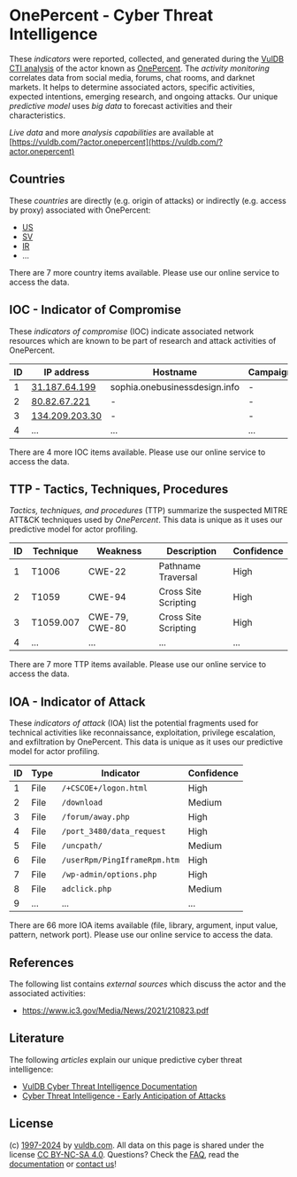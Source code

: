 # OnePercent - Cyber Threat Intelligence

These _indicators_ were reported, collected, and generated during the [VulDB CTI analysis](https://vuldb.com/?kb.cti) of the actor known as [OnePercent](https://vuldb.com/?actor.onepercent). The _activity monitoring_ correlates data from social media, forums, chat rooms, and darknet markets. It helps to determine associated actors, specific activities, expected intentions, emerging research, and ongoing attacks. Our unique _predictive model_ uses _big data_ to forecast activities and their characteristics.

_Live data_ and more _analysis capabilities_ are available at [https://vuldb.com/?actor.onepercent](https://vuldb.com/?actor.onepercent)

## Countries

These _countries_ are directly (e.g. origin of attacks) or indirectly (e.g. access by proxy) associated with OnePercent:

* [US](https://vuldb.com/?country.us)
* [SV](https://vuldb.com/?country.sv)
* [IR](https://vuldb.com/?country.ir)
* ...

There are 7 more country items available. Please use our online service to access the data.

## IOC - Indicator of Compromise

These _indicators of compromise_ (IOC) indicate associated network resources which are known to be part of research and attack activities of OnePercent.

ID | IP address | Hostname | Campaign | Confidence
-- | ---------- | -------- | -------- | ----------
1 | [31.187.64.199](https://vuldb.com/?ip.31.187.64.199) | sophia.onebusinessdesign.info | - | High
2 | [80.82.67.221](https://vuldb.com/?ip.80.82.67.221) | - | - | High
3 | [134.209.203.30](https://vuldb.com/?ip.134.209.203.30) | - | - | High
4 | ... | ... | ... | ...

There are 4 more IOC items available. Please use our online service to access the data.

## TTP - Tactics, Techniques, Procedures

_Tactics, techniques, and procedures_ (TTP) summarize the suspected MITRE ATT&CK techniques used by _OnePercent_. This data is unique as it uses our predictive model for actor profiling.

ID | Technique | Weakness | Description | Confidence
-- | --------- | -------- | ----------- | ----------
1 | T1006 | CWE-22 | Pathname Traversal | High
2 | T1059 | CWE-94 | Cross Site Scripting | High
3 | T1059.007 | CWE-79, CWE-80 | Cross Site Scripting | High
4 | ... | ... | ... | ...

There are 7 more TTP items available. Please use our online service to access the data.

## IOA - Indicator of Attack

These _indicators of attack_ (IOA) list the potential fragments used for technical activities like reconnaissance, exploitation, privilege escalation, and exfiltration by OnePercent. This data is unique as it uses our predictive model for actor profiling.

ID | Type | Indicator | Confidence
-- | ---- | --------- | ----------
1 | File | `/+CSCOE+/logon.html` | High
2 | File | `/download` | Medium
3 | File | `/forum/away.php` | High
4 | File | `/port_3480/data_request` | High
5 | File | `/uncpath/` | Medium
6 | File | `/userRpm/PingIframeRpm.htm` | High
7 | File | `/wp-admin/options.php` | High
8 | File | `adclick.php` | Medium
9 | ... | ... | ...

There are 66 more IOA items available (file, library, argument, input value, pattern, network port). Please use our online service to access the data.

## References

The following list contains _external sources_ which discuss the actor and the associated activities:

* https://www.ic3.gov/Media/News/2021/210823.pdf

## Literature

The following _articles_ explain our unique predictive cyber threat intelligence:

* [VulDB Cyber Threat Intelligence Documentation](https://vuldb.com/?kb.cti)
* [Cyber Threat Intelligence - Early Anticipation of Attacks](https://www.scip.ch/en/?labs.20201022)

## License

(c) [1997-2024](https://vuldb.com/?kb.changelog) by [vuldb.com](https://vuldb.com/?kb.about). All data on this page is shared under the license [CC BY-NC-SA 4.0](https://creativecommons.org/licenses/by-nc-sa/4.0/). Questions? Check the [FAQ](https://vuldb.com/?kb.faq), read the [documentation](https://vuldb.com/?kb) or [contact us](https://vuldb.com/?contact)!
